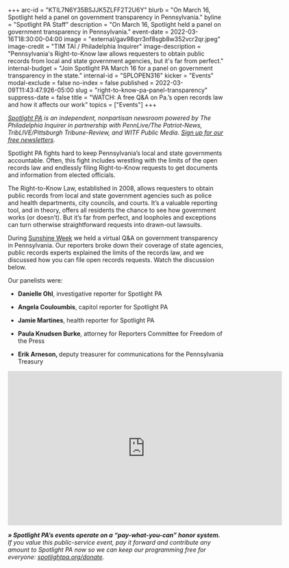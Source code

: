 +++
arc-id = "KTIL7N6Y35BSJJK5ZLFF2T2U6Y"
blurb = "On March 16, Spotlight held a panel on government transparency in Pennsylvania."
byline = "Spotlight PA Staff"
description = "On March 16, Spotlight held a panel on government transparency in Pennsylvania."
event-date = 2022-03-16T18:30:00-04:00
image = "external/gav98qrr3nf8sgb8w352vcr2qr.jpeg"
image-credit = "TIM TAI / Philadelphia Inquirer"
image-description = "Pennsylvania's Right-to-Know law allows requesters to obtain public records from local and state government agencies, but it's far from perfect."
internal-budget = "Join Spotlight PA March 16 for a panel on government transparency in the state."
internal-id = "SPLOPEN316"
kicker = "Events"
modal-exclude = false
no-index = false
published = 2022-03-09T11:43:47.926-05:00
slug = "right-to-know-pa-panel-transparency"
suppress-date = false
title = "WATCH: A free Q&A on Pa.’s open records law and how it affects our work"
topics = ["Events"]
+++

<a href="https://lesspage.com/"><i>Spotlight PA</i></a><i> is an independent, nonpartisan newsroom powered by The Philadelphia Inquirer in partnership with PennLive/The Patriot-News, TribLIVE/Pittsburgh Tribune-Review, and WITF Public Media. </i><a href="https://lesspage.com/newsletters"><i>Sign up for our free newsletters</i></a><i>.</i>

Spotlight PA fights hard to keep Pennsylvania’s local and state governments accountable. Often, this fight includes wrestling with the limits of the open records law and endlessly filing Right-to-Know requests to get documents and information from elected officials.

The Right-to-Know Law, established in 2008, allows requesters to obtain public records from local and state government agencies such as police and health departments, city councils, and courts. It’s a valuable reporting tool, and in theory, offers all residents the chance to see how government works (or doesn’t). But it’s far from perfect, and loopholes and exceptions can turn otherwise straightforward requests into drawn-out lawsuits.

During <a href="https://panewsmedia.org/legal-and-legislative/sunshine-week/">Sunshine Week</a> we held a virtual Q&amp;A on government transparency in Pennsylvania. Our reporters broke down their coverage of state agencies, public records experts explained the limits of the records law, and we discussed how you can file open records requests. Watch the discussion below.

Our panelists were:

- <b>Danielle Ohl</b>, investigative reporter for Spotlight PA

- <b>Angela Couloumbis</b>, capitol reporter for Spotlight PA

- <b>Jamie Martines</b>, health reporter for Spotlight PA

- <b>Paula Knudsen Burke</b>, attorney for Reporters Committee for Freedom of the Press

- <b>Erik Arneson, </b>deputy treasurer for communications for the Pennsylvania Treasury

<iframe src="https://player.vimeo.com/video/689316970?h=443df8544e" width="640" height="360" frameborder="0" allow="autoplay; fullscreen; picture-in-picture" allowfullscreen></iframe>

<i><b>» Spotlight PA’s events operate on a “pay-what-you-can” honor system.</b></i><i> If you value this public-service event, pay it forward and contribute any amount to Spotlight PA now so we can keep our programming free for everyone: </i><a href="http://spotlightpa.org/donate"><i>spotlightpa.org/donate</i></a><i>.</i>

<script src="https://lesspage.com/embed.js" async></script><div data-spl-embed-version="1" data-spl-src="https://lesspage.com/embeds/donate/"></div>
